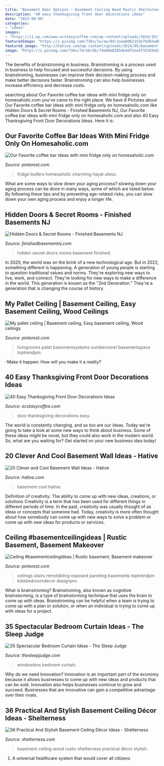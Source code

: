 ```yaml
---
title: "Basement Door Options ~ Basement Ceiling Wood Rustic Shelterness Practical Décor Stylish"
description: "40 easy thanksgiving front door decorations ideas"
date: "2023-09-06"
categories:
- "ideas"
images:
- "https://i1.wp.com/www.ecstasycoffee.com/wp-content/uploads/2016/10/Thanksgiving-Front-Door-Decorations-13.jpg"
featuredImage: "https://i.pinimg.com/736x/1a/aa/0d/1aaa0d62153e7bd65a8b1a73a11cbb06.jpg"
featured_image: "http://hative.com/wp-content/uploads/2014/05/basement-wall-ideas/14-cool-basement-wall.jpg"
image: "https://i.pinimg.com/736x/74/e8/6b/74e86b8285de4df2ea47355034d2a833--basement-ceilings-kitchen-ceilings.jpg"
---
```



The benefits of brainstroming in business.
Brainstroming is a process used in business to help focused and successful decisions. By using brainstroming, businesses can improve their decision-making process and make better decisions faster. Brainstroming can also help businesses increase efficiency and decrease costs.

	

		
searching about Our Favorite coffee bar ideas with mini fridge only on homesaholic.com you've came to the right place. We have 8 Pictures about Our Favorite coffee bar ideas with mini fridge only on homesaholic.com like Hidden Doors &amp; Secret Rooms - Finished Basements NJ, Our Favorite coffee bar ideas with mini fridge only on homesaholic.com and also 40 Easy Thanksgiving Front Door Decorations Ideas. Here it is:
		
    
## Our Favorite Coffee Bar Ideas With Mini Fridge Only On Homesaholic.com

<img loading=lazy src="https://i.pinimg.com/736x/1a/aa/0d/1aaa0d62153e7bd65a8b1a73a11cbb06.jpg" onerror="this.onerror=null;this.src='https://tse1.mm.bing.net/th?id=OIP.tzzFciqn4S_nse-8Lwt5vAHaJ4&amp;pid=15.1';" alt="Our Favorite coffee bar ideas with mini fridge only on homesaholic.com">

_Source: pinterest.com_

>fridge butlers homesaholic charming hayat uleso. 

	

What are some ways to slow down your aging process?
slowing down your aging process can be done in many ways, some of which are listed below. By following these tips and by preventing age-related risks, you can slow down your own aging process and enjoy a longer life.

    
## Hidden Doors &amp; Secret Rooms - Finished Basements NJ

<img loading=lazy src="https://finishedbasementnj.com/wp-content/uploads/2018/12/hidden2open.jpg" onerror="this.onerror=null;this.src='https://tse2.mm.bing.net/th?id=OIP.P2AsCJJnZ7zJtxa4y-xbcwHaJ4&amp;pid=15.1';" alt="Hidden Doors &amp; Secret Rooms - Finished Basements NJ">

_Source: finishedbasementnj.com_

>hidden secret doors rooms basement finished. 

	

In 2020, the world was on the brink of a new technological age. But in 2022, something different is happening. A generation of young people is starting to question traditional values and norms. They're exploring new ways to live, work, and connect. They're looking for new ways to make a difference in the world. This generation is known as the "2nd Generation." They're a generation that is changing the course of history.

    
## My Pallet Ceiling | Basement Ceiling, Easy Basement Ceiling, Wood Ceilings

<img loading=lazy src="https://i.pinimg.com/736x/74/e8/6b/74e86b8285de4df2ea47355034d2a833--basement-ceilings-kitchen-ceilings.jpg" onerror="this.onerror=null;this.src='https://tse2.mm.bing.net/th?id=OIP.1AHwu1YY4Nw_MoyUn92Z3QHaJ8&amp;pid=15.1';" alt="My pallet ceiling | Basement ceiling, Easy basement ceiling, Wood ceilings">

_Source: pinterest.com_

>livingrooms palet basementsystems sumbercenel basementspace toptrendpin. 

	

-Make it happen: How will you make it a reality?

    
## 40 Easy Thanksgiving Front Door Decorations Ideas

<img loading=lazy src="https://i1.wp.com/www.ecstasycoffee.com/wp-content/uploads/2016/10/Thanksgiving-Front-Door-Decorations-13.jpg" onerror="this.onerror=null;this.src='https://tse1.mm.bing.net/th?id=OIP.ftgLEwJowab5hv_kvsBSpwHaJ4&amp;pid=15.1';" alt="40 Easy Thanksgiving Front Door Decorations Ideas">

_Source: ecstasycoffee.com_

>door thanksgiving decorations easy. 

	

The world is constantly changing, and so too are our ideas. Today we're going to take a look at some new ways to think about business. Some of these ideas might be novel, but they could also work in the modern world. So, what are you waiting for? Get started on your new business idea today!

    
## 20 Clever And Cool Basement Wall Ideas - Hative

<img loading=lazy src="http://hative.com/wp-content/uploads/2014/05/basement-wall-ideas/14-cool-basement-wall.jpg" onerror="this.onerror=null;this.src='https://tse4.mm.bing.net/th?id=OIP.Zu_IihuqAV17VjEmXT2JCgHaJ4&amp;pid=15.1';" alt="20 Clever and Cool Basement Wall Ideas - Hative">

_Source: hative.com_

>basement cool hative. 

	

Definition of creativity: The ability to come up with new ideas, creations, or solutions
Creativity is a term that has been used for different things in different periods of time. In the past, creativity was usually thought of as ideas or concepts that someone had. Today, creativity is more often thought about how somebody can come up with new ways to solve a problem or come up with new ideas for products or services.

    
## Ceiling #basementceilingideas | Rustic Basement, Basement Makeover

<img loading=lazy src="https://i.pinimg.com/736x/c8/9f/f7/c89ff7e9f76f32af6e0a7378011e40fc.jpg" onerror="this.onerror=null;this.src='https://tse2.mm.bing.net/th?id=OIP.XW1sIaQ2L5k0GagY2uaEIAHaJ3&amp;pid=15.1';" alt="Ceiling #basementceilingideas | Rustic basement, Basement makeover">

_Source: pinterest.com_

>ceilings stairs remoldeling exposed paneling basements toptrendpin kidsbedroomdecor designpro. 

	

What is brainstroming?
Brainstroming, also known as cognitive brainstorming, is a type of brainstorming technique that uses the brain to come up with ideas. Brainstroming can be helpful when a team is trying to come up with a plan or solution, or when an individual is trying to come up with ideas for a project.

    
## 35 Spectacular Bedroom Curtain Ideas - The Sleep Judge

<img loading=lazy src="https://www.thesleepjudge.com/wp-content/uploads/2017/08/Windowless.jpg" onerror="this.onerror=null;this.src='https://tse1.mm.bing.net/th?id=OIP.ty0t1gygHwpGg0kguIgDLAHaLH&amp;pid=15.1';" alt="35 Spectacular Bedroom Curtain Ideas - The Sleep Judge">

_Source: thesleepjudge.com_

>windowless bedroom curtain. 

	

Why do we need Innovation?
Innovation is an important part of the economy because it allows businesses to come up with new ideas and products that can be sold. Innovation also helps businesses continue to grow and succeed. Businesses that are innovative can gain a competitive advantage over their rivals.

    
## 36 Practical And Stylish Basement Ceiling Décor Ideas - Shelterness

<img loading=lazy src="https://i.shelterness.com/2016/05/07-plywood-basement-ceiling.jpg" onerror="this.onerror=null;this.src='https://tse4.mm.bing.net/th?id=OIP.4En2ZpqXNsTUiEqWJeh_dQHaJ4&amp;pid=15.1';" alt="36 Practical And Stylish Basement Ceiling Décor Ideas - Shelterness">

_Source: shelterness.com_

>basement ceiling wood rustic shelterness practical décor stylish. 

	

1. A universal healthcare system that would cover all citizens

